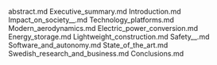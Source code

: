 abstract.md
Executive_summary.md
Introduction.md
Impact_on_society__.md
Technology_platforms.md
Modern_aerodynamics.md
Electric_power_conversion.md
Energy_storage.md
Lightweight_construction.md
Safety__.md
Software_and_autonomy.md
State_of_the_art.md
Swedish_research_and_business.md
Conclusions.md